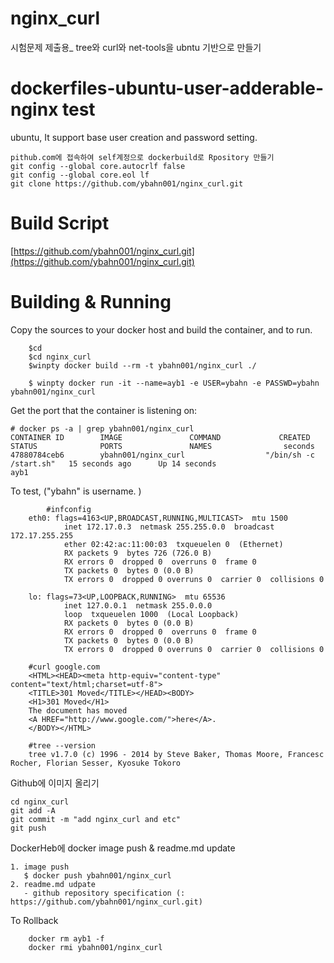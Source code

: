 # nginx_curl
시험문제 제출용_ tree와 curl와 net-tools을 ubntu 기반으로 만들기

# dockerfiles-ubuntu-user-adderable-nginx test
ubuntu, It support base user creation and password setting.
```
pithub.com에 접속하여 self계정으로 dockerbuild로 Rpository 만들기
git config --global core.autocrlf false
git config --global core.eol lf
git clone https://github.com/ybahn001/nginx_curl.git

```
# Build Script
[https://github.com/ybahn001/nginx_curl.git](https://github.com/ybahn001/nginx_curl.git)

# Building & Running

Copy the sources to your docker host and build the container, and to run.
```
	$cd
	$cd nginx_curl
	$winpty docker build --rm -t ybahn001/nginx_curl ./

	$ winpty docker run -it --name=ayb1 -e USER=ybahn -e PASSWD=ybahn ybahn001/nginx_curl

```
Get the port that the container is listening on:

```
# docker ps -a | grep ybahn001/nginx_curl
CONTAINER ID        IMAGE               COMMAND             CREATED             STATUS              PORTS               NAMES				 seconds
47880784ceb6        ybahn001/nginx_curl                  "/bin/sh -c /start.sh"   15 seconds ago      Up 14 seconds                                          ayb1

```

To test, ("ybahn" is username. )
```
		#infconfig
    eth0: flags=4163<UP,BROADCAST,RUNNING,MULTICAST>  mtu 1500
            inet 172.17.0.3  netmask 255.255.0.0  broadcast 172.17.255.255
            ether 02:42:ac:11:00:03  txqueuelen 0  (Ethernet)
            RX packets 9  bytes 726 (726.0 B)
            RX errors 0  dropped 0  overruns 0  frame 0
            TX packets 0  bytes 0 (0.0 B)
            TX errors 0  dropped 0 overruns 0  carrier 0  collisions 0

    lo: flags=73<UP,LOOPBACK,RUNNING>  mtu 65536
            inet 127.0.0.1  netmask 255.0.0.0
            loop  txqueuelen 1000  (Local Loopback)
            RX packets 0  bytes 0 (0.0 B)
            RX errors 0  dropped 0  overruns 0  frame 0
            TX packets 0  bytes 0 (0.0 B)
            TX errors 0  dropped 0 overruns 0  carrier 0  collisions 0

    #curl google.com
    <HTML><HEAD><meta http-equiv="content-type" content="text/html;charset=utf-8">
    <TITLE>301 Moved</TITLE></HEAD><BODY>
    <H1>301 Moved</H1>
    The document has moved
    <A HREF="http://www.google.com/">here</A>.
    </BODY></HTML>

    #tree --version
    tree v1.7.0 (c) 1996 - 2014 by Steve Baker, Thomas Moore, Francesc Rocher, Florian Sesser, Kyosuke Tokoro

```
Github에 이미지 올리기
```
cd nginx_curl
git add -A
git commit -m "add nginx_curl and etc"
git push

```

DockerHeb에 docker image push & readme.md update
```
1. image push
   $ docker push ybahn001/nginx_curl
2. readme.md udpate
   - github repository specification (: https://github.com/ybahn001/nginx_curl.git)
```

To Rollback
```
    docker rm ayb1 -f
    docker rmi ybahn001/nginx_curl
```
